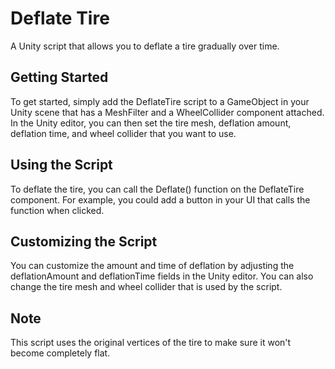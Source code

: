# Deflate Tire

A Unity script that allows you to deflate a tire gradually over time.

## Getting Started

To get started, simply add the DeflateTire script to a GameObject in your Unity scene that has a MeshFilter and a WheelCollider component attached. In the Unity editor, you can then set the tire mesh, deflation amount, deflation time, and wheel collider that you want to use.

## Using the Script

To deflate the tire, you can call the Deflate() function on the DeflateTire component. For example, you could add a button in your UI that calls the function when clicked.

## Customizing the Script

You can customize the amount and time of deflation by adjusting the deflationAmount and deflationTime fields in the Unity editor. You can also change the tire mesh and wheel collider that is used by the script.

## Note

This script uses the original vertices of the tire to make sure it won't become completely flat.

